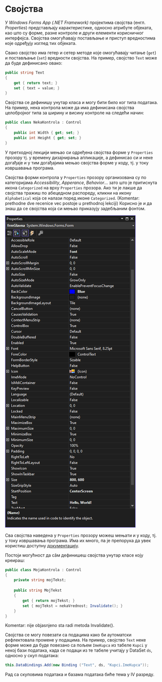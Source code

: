 # Својства

У *Windows Forms App (.NET Framework)* пројектима својства (енгл. *Properties*)
представљају карактеристике, односно атрибуте објеката, као што су форме, разне
контроле и други елементи корисничког интерфејса. Својства омогућавају
постављање и приступ вредностима које одређују изглед тих објеката.

Свако својство има гетер и сетер методе које омогућавају читање (`get`) и
постављање (`set`) вредности својства. На пример, својство `Text` може да буде
дефинисано овако:

```cs
public string Text
{
    get { return text; }
    set { text = value; }
}
```

Својства се дефинишу унутар класа и могу бити било ког типа података. На
пример, нека контрола може да има дефинисана својства целобројног типа за
ширину и висину контроле на следећи начин:

```cs
public class NekaKontrola : Control
{
    public int Width { get; set; }
    public int Height { get; set; }
}
```

У претходној лекцији мењао си одређена својства форме у `Properties` прозору
тј. у времену дизајнирања апликације, а дефинисао си и неке догађаје и у тим
догађајима мењао својства форме у коду, тј. у току извршавања програма.

Својства форми контрола у `Properties` прозору организована су по категоријама
*Accessibility*, *Apperance*, *Behavior*... зато што је притиснута икона
`Categorized` на врху `Properties` прозора. Ако ти је лакше да својства тражиш
по абецедном распореду, кликни на икону `Alphabetical` која се налази поред
иконе `Categorized`. (Komentar: prethodne dve recenice vec postoje u prethodnoj lekciji) Корисно је и да знаш да се својства која си мењао
приказују задебљаним фонтом.

![Својства форме](./images/form-properties.png)

Сва својства наведена у `Properties` прозору можеш мењати и у коду, тј. у току
извршавања програма. Има их много, па је препорука да увек користиш доступну
[документацију](https://learn.microsoft.com/en-us/dotnet/api/system.windows.forms?view=netframework-4.8).

Постоји могућност да сâм дефинишеш својства унутар класе коју креираш:

```cs
public class MojaKontrola : Control
{
    private string mojTekst;

    public string MojTekst
    {
        get { return mojTekst; }
        set { mojTekst = nekaVrednost; Invalidate(); }
    }
}
```

Komentar: nije objasnjeno sta radi metoda Invalidate().

Својства се могу повезати са подацима како би аутоматски рефлектовала промене
у подацима. На пример, својство `Text` неке форме може да буде повезано са
пољем `ImeKupca` из табеле `Kupci` у некој бази података, када се подаци из
те табеле учитају у DataSet `ds`, односно у скуп података:

```cs
this.DataBindings.Add(new Binding ("Text", ds, "Kupci.ImeKupca"));
```

Рад са скуповима података и базама података биће тема у IV разреду.
